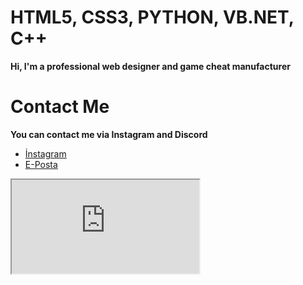<h1>HTML5, CSS3, PYTHON, VB.NET, C++</h1>

<b>Hi, I'm a professional web designer and game cheat manufacturer</b>

<h1>Contact Me</h1>
<b>You can contact me via Instagram and Discord</b>
<br>
	
<ul>
	<li>	<a href="https://instagram.com/tga.salih">İnstagram</a></li>
	<li>	<a href="mailto:tgasalih+githubcontact@gmail.com">E-Posta</a></li>
</ul>
<iframe src="https://hsalih.ml"></iframe>


<!---
tgasalih/tgasalih is a ✨ special ✨ repository because its `README.md` (this file) appears on your GitHub profile.
You can click the Preview link to take a look at your changes.
--->
